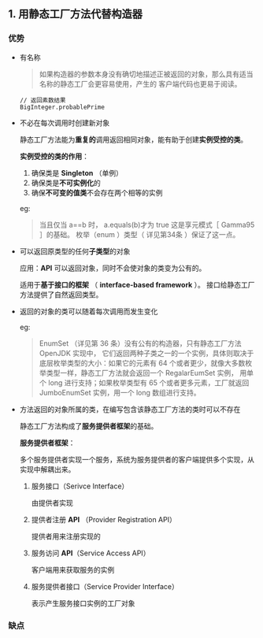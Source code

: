 ## 1. 用静态工厂方法代替构造器

### 优势

+ 有名称


    >如果构造器的参数本身没有确切地描述正被返回的对象，那么具有适当名称的静态工厂会更容易使用，产生的
客户端代码也更易于阅读。

    ```
    // 返回素数结果
    BigInteger.probablePrime 
    ```

+ 不必在每次调用时创建新对象
  
    静态工厂方法能为**重复的**调用返回相同对象，能有助于创建**实例受控的类**。

    **实例受控的类的作用**：

    1. 确保类是 **Singleton**  （单例）
    2. 确保类是**不可实例化**的
    3. 确保**不可变的值类**不会存在两个相等的实例

    eg: 
    > 当且仅当 a==b 时， a.equals(b)才为 true 这是享元模式［ Gamma95 ］的基础。
枚举（enum ）类型（ 详见第34条 ）保证了这一点。

+ 可以返回原类型的任何**子类型**的对象

    应用：**API** 可以返回对象，同时不会使对象的类变为公有的。

    适用于**基于接口的框架** （ **interface-based framework** ）。 接口给静态工厂方法提供了自然返回类型。

+ 返回的对象的类可以随着每次调用而发生变化

    eg:

    >EnumSet （详见第 36 条）没有公有的构造器，只有静态工厂方法 OpenJDK 实现中，
它们返回两种子类之一的一个实例，具体则取决于底层枚举类型的大小：如果它的元素有 64
个或者更少，就像大多数枚举类型一样，静态工厂方法就会返回一个 RegalarEumSet 实例，
用单个 long 进行支持；如果枚举类型有 65 个或者更多元素，工厂就返回 JumboEnumSet
实例，用一个 long 数组进行支持。

+ 方法返回的对象所属的类，在编写包含该静态工厂方法的类时可以不存在

    静态工厂方法构成了**服务提供者框架**的基础。

    **服务提供者框架**：
    
    多个服务提供者实现一个服务，系统为服务提供者的客户端提供多个实现，从实现中解耦出来。

  1. 服务接口（Serivce Interface）

        由提供者实现
    
    2. 提供者注册 **API** （Provider Registration API）

        提供者用来注册实现的

    3. 服务访问 **API**（Service Access API）

        客户端用来获取服务的实例

    4. 服务提供者接口（Service Provider Interface）

        表示产生服务接口实例的工厂对象

### 缺点